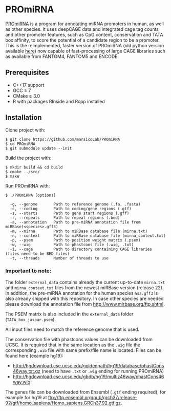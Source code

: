 # PROmiRNA

[PROmiRNA][1] is a program for annotating miRNA promoters in human, as well as other species. It uses deepCAGE data and integrated cage tag counts and other promoter features, such as CpG content, conservation and TATA box affinity, to score the potential of a candidate region to be a promoter. This is the reimplemented, faster version of PROmiRNA (old python version available [here][2]) now capable of fast-processing of large CAGE libraries such as available from FANTOM4, FANTOM5 and ENCODE.

## Prerequisites

* C++17 support
* GCC ≥ 7
* CMake ≥ 3.0
* R with packages RInside and Rcpp installed

## Installation

Clone project with:

```
$ git clone https://github.com/marsicoLab/PROmiRNA
$ cd PROmiRNA
$ git submodule update --init
```

Build the project with:

```
$ mkdir build && cd build
$ cmake ../src/
$ make
```

Run PROmiRNA with:

```
$ ./PROmiRNA [options]
       
  -g, --genome       Path to reference genome (.fa, .fasta)
  -c, --coding       Path to coding/gene regions (.gtf)
  -s, --starts       Path to gene start regions (.gff)
  -r, --repeats      Path to repeat regions (.bed)
  -a, --annotation   Path to pre-miRNA annotation file from miRBase(<species>.gff3)
  -m, --mirna        Path to miRBase database file (mirna.txt)
  -n, --context      Path to miRBase database file (mirna_context.txt)
  -p, --psem         Path to position weight matrix (.psem)
  -w, --wig          Path to phastcons file (.wig, .txt)
  -i, --cage         Path to directory containing CAGE libraries (files need to be BED files)
  -t, --threads      Number of threads to use
```

### Important to note:

The folder ```external_data``` contains already the current up-to-date ```mirna.txt``` and ```mirna_context.txt``` files from the newest miRBase version (release 22). In addition, the pre-miRNA annotation for the human species ```hsa.gff3``` is also already shipped with this repository. In case other species are needed please download the annotation file from http://www.mirbase.org/ftp.shtml. 

The PSEM matrix is also included in the ```external_data``` folder (```TATA_box_jaspar.psem```).

All input files need to match the reference genome that is used.

The conservation file with phastcons values can be downloaded from UCSC. It is required that in the same location as the ```.wig``` file the corresponding ```.wib``` file with same prefix/file name is located. Files can be found here (example hg19):
* http://hgdownload.cse.ucsc.edu/goldenpath/hg19/database/phastCons46way.txt.gz (need to have ```.txt``` or ```.wig``` ending for running PROmiRNA)
* http://hgdownload.cse.ucsc.edu/gbdb/hg19/multiz46way/phastCons46way.wib

The genes file can be downloaded from Ensembl (```.gtf``` ending required), for example for hg19 at ftp://ftp.ensembl.org/pub/grch37/release-92/gtf/homo_sapiens/Homo_sapiens.GRCh37.92.gtf.gz.


[1]:https://genomebiology.biomedcentral.com/articles/10.1186/gb-2013-14-8-r84
[2]:http://promirna.molgen.mpg.de/
